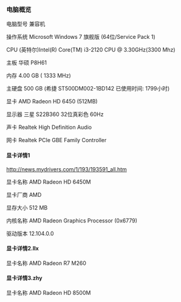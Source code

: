 ### 电脑概览

电脑型号  兼容机

操作系统  Microsoft Windows 7 旗舰版  (64位/Service Pack 1)

CPU  (英特尔)Intel(R) Core(TM) i3-2120 CPU @ 3.30GHz(3300 Mhz)

主板  华硕 P8H61

内存  4.00 GB (   1333 MHz)

主硬盘  500 GB (希捷 ST500DM002-1BD142 已使用时间: 1799小时)

显卡  AMD Radeon HD 6450 (512MB)

显示器  三星 S22B360 32位真彩色 60Hz

声卡  Realtek High Definition Audio

网卡  Realtek PCIe GBE Family Controller




#### 显卡详情1

http://news.mydrivers.com/1/193/193591_all.htm

显卡名称  AMD Radeon HD 6450M

显卡厂商  AMD

显存大小  512 MB

内核名称  AMD Radeon Graphics Processor (0x6779)

驱动版本  12.104.0.0

#### 显卡详情2.llx

显卡名称  AMD Radeon R7 M260

#### 显卡详情3.zhy

显卡名称  AMD Radeon HD 8500M
